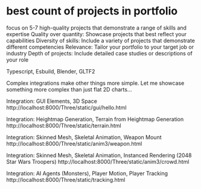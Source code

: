 
# best count of projects in portfolio

focus on 5-7 high-quality projects that demonstrate a range of skills and expertise
Quality over quantity: Showcase projects that best reflect your capabilities
Diversity of skills: Include a variety of projects that demonstrate different competencies
Relevance: Tailor your portfolio to your target job or industry
Depth of projects: Include detailed case studies or descriptions of your role



Typescript, Esbuild, Blender, GLTF2

Complex integrations make other things more simple.
Let me showcase something more complex than just flat 2D charts...

Integration: GUI Elements, 3D Space
http://localhost:8000/Three/static/gui/hello.html

Integration: Heightmap Generation, Terrain from Heightmap Generation
http://localhost:8000/Three/static/terrain.html

Integration: Skinned Mesh, Skeletal Animation, Weapon Mount
http://localhost:8000/Three/static/anim3/weapon.html

Integration: Skinned Mesh, Skeletal Animation, Instanced Rendering (2048 Star Wars Troopers)
http://localhost:8000/Three/static/anim3/crowd.html

Integration: AI Agents (Monsters), Player Motion, Player Tracking 
http://localhost:8000/Three/static/tracking.html